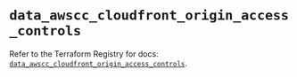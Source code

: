 # `data_awscc_cloudfront_origin_access_controls`

Refer to the Terraform Registry for docs: [`data_awscc_cloudfront_origin_access_controls`](https://registry.terraform.io/providers/hashicorp/awscc/0.70.0/docs/data-sources/cloudfront_origin_access_controls).
